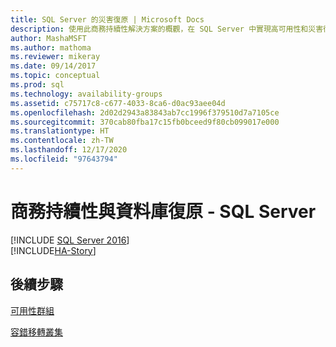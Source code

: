 ```yaml
---
title: SQL Server 的災害復原 | Microsoft Docs
description: 使用此商務持續性解決方案的概觀，在 SQL Server 中實現高可用性和災害復原，以在盡可能減少中斷的情況下提供資源。
author: MashaMSFT
ms.author: mathoma
ms.reviewer: mikeray
ms.date: 09/14/2017
ms.topic: conceptual
ms.prod: sql
ms.technology: availability-groups
ms.assetid: c75717c8-c677-4033-8ca6-d0ac93aee04d
ms.openlocfilehash: 2d02d2943a83843ab7cc1996f379510d7a7105ce
ms.sourcegitcommit: 370cab80fba17c15fb0bceed9f80cb099017e000
ms.translationtype: HT
ms.contentlocale: zh-TW
ms.lasthandoff: 12/17/2020
ms.locfileid: "97643794"
---
```

# <a name="business-continuity-and-database-recovery---sql-server"></a>商務持續性與資料庫復原 - SQL Server
[!INCLUDE [SQL Server 2016](../includes/applies-to-version/sqlserver2016.md)]  
[!INCLUDE[HA-Story](../includes/sql-server-ha-story.md)]

## <a name="next-steps"></a>後續步驟

[可用性群組](availability-groups/windows/overview-of-always-on-availability-groups-sql-server.md)

[容錯移轉叢集](../sql-server/failover-clusters/install/sql-server-failover-cluster-installation.md)
